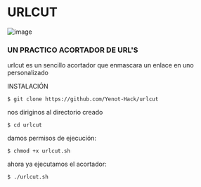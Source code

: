 # URLCUT

![image](https://user-images.githubusercontent.com/80509534/111858929-63aaa600-8902-11eb-9ab0-a36c40c5326d.png)


### UN PRACTICO ACORTADOR DE URL'S
urlcut es un sencillo acortador que enmascara un enlace en uno personalizado

INSTALACIÓN

```
$ 𝚐𝚒𝚝 𝚌𝚕𝚘𝚗𝚎 𝚑𝚝𝚝𝚙𝚜://𝚐𝚒𝚝𝚑𝚞𝚋.𝚌𝚘𝚖/𝚈𝚎𝚗𝚘𝚝-𝙷𝚊𝚌𝚔/𝚞𝚛𝚕𝚌𝚞𝚝
```
nos diriginos al directorio creado
```
$ 𝚌𝚍 𝚞𝚛𝚕𝚌𝚞𝚝
```
damos permisos de ejecución:
```
$ 𝚌𝚑𝚖𝚘𝚍 +𝚡 𝚞𝚛𝚕𝚌𝚞𝚝.𝚜𝚑
```
ahora ya ejecutamos el acortador:
```
$ ./urlcut.sh
```
